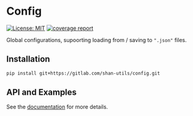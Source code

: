 # Config

[![License: MIT](https://img.shields.io/badge/License-MIT-yellow.svg)](https://opensource.org/licenses/MIT) [![coverage report](https://gitlab.com/shan-utils/config/badges/master/coverage.svg)](https://gitlab.com/shan-utils/config/commits/master)


Global configurations, supoorting loading from / saving to `".json"` files.

## Installation

```bash
pip install git+https://gitlab.com/shan-utils/config.git
```

## API and Examples

See the [documentation](https://shan-utils.gitlab.io/config/) for more details.
